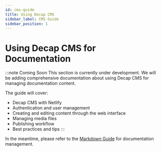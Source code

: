 ```yaml
---
id: cms-guide
title: Using Decap CMS
sidebar_label: CMS Guide
sidebar_position: 1
---
```


# Using Decap CMS for Documentation

:::note Coming Soon
This section is currently under development. We will be adding comprehensive documentation about using Decap CMS for managing documentation content.

The guide will cover:
- Decap CMS with Netlify
- Authentication and user management
- Creating and editing content through the web interface
- Managing media files
- Publishing workflow
- Best practices and tips
:::

In the meantime, please refer to the [Markdown Guide](../markdown/index.md) for documentation management. 